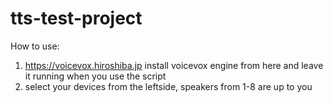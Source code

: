 # tts-test-project
How to use:
1) https://voicevox.hiroshiba.jp install voicevox engine from here and leave it running when you use the script
2) select your devices from the leftside, speakers from 1-8 are up to you
